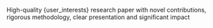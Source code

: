 High-quality {user_interests} research paper with novel contributions, rigorous methodology, clear presentation and significant impact

